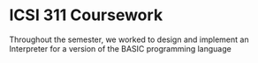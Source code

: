 # ICSI 311 Coursework
Throughout the semester, we worked to design and implement an Interpreter for a version of the BASIC programming language
